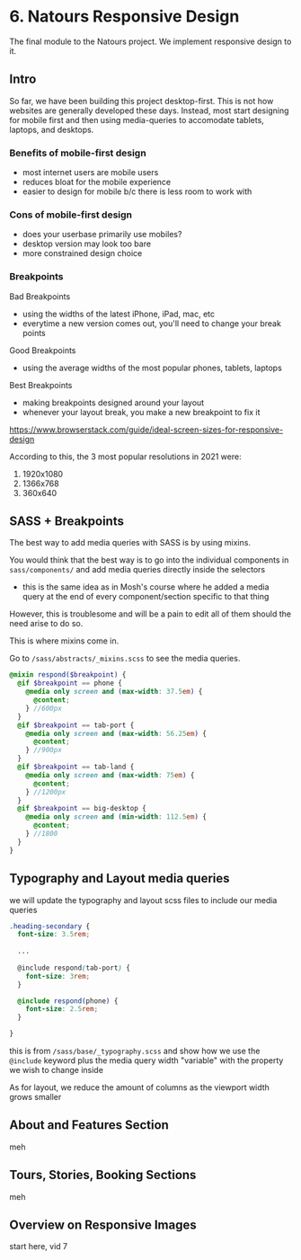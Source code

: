 # 6. Natours Responsive Design

The final module to the Natours project. We implement responsive design to it. 

## Intro 

So far, we have been building this project desktop-first. This is not how websites are generally developed these days. Instead, most start designing for mobile first and then using media-queries to accomodate tablets, laptops, and desktops. 

### Benefits of mobile-first design

- most internet users are mobile users 
- reduces bloat for the mobile experience 
- easier to design for mobile b/c there is less room to work with 

### Cons of mobile-first design

- does your userbase primarily use mobiles? 
- desktop version may look too bare 
- more constrained design choice 

### Breakpoints

Bad Breakpoints
- using the widths of the latest iPhone, iPad, mac, etc 
- everytime a new version comes out, you'll need to change your break points 

Good Breakpoints 
- using the average widths of the most popular phones, tablets, laptops 

Best Breakpoints 
- making breakpoints designed around your layout 
- whenever your layout break, you make a new breakpoint to fix it 

https://www.browserstack.com/guide/ideal-screen-sizes-for-responsive-design

According to this, the 3 most popular resolutions in 2021 were: 

1. 1920x1080 
2. 1366x768
3. 360x640

## SASS + Breakpoints 

The best way to add media queries with SASS is by using mixins. 

You would think that the best way is to go into the individual components in `sass/components/` and add media queries directly inside the selectors 
- this is the same idea as in Mosh's course where he added a media query at the end of every component/section specific to that thing 

However, this is troublesome and will be a pain to edit all of them should the need arise to do so. 

This is where mixins come in. 

Go to `/sass/abstracts/_mixins.scss` to see the media queries. 

```scss
@mixin respond($breakpoint) {
  @if $breakpoint == phone {
    @media only screen and (max-width: 37.5em) {
      @content;
    } //600px
  }
  @if $breakpoint == tab-port {
    @media only screen and (max-width: 56.25em) {
      @content;
    } //900px
  }
  @if $breakpoint == tab-land {
    @media only screen and (max-width: 75em) {
      @content;
    } //1200px
  }
  @if $breakpoint == big-desktop {
    @media only screen and (min-width: 112.5em) {
      @content;
    } //1800
  }
}

```

## Typography and Layout media queries

we will update the typography and layout scss files to include our media queries 

```scss
.heading-secondary {
  font-size: 3.5rem;
  
  ...
  
  @include respond(tab-port) {
    font-size: 3rem;
  }

  @include respond(phone) {
    font-size: 2.5rem;
  }

}
```

this is from `/sass/base/_typography.scss` and show how we use the `@include` keyword plus the media query width "variable" with the property we wish to change inside

As for layout, we reduce the amount of columns as the viewport width grows smaller 

## About and Features Section

meh 

## Tours, Stories, Booking Sections 

meh

## Overview on Responsive Images

start here, vid 7
